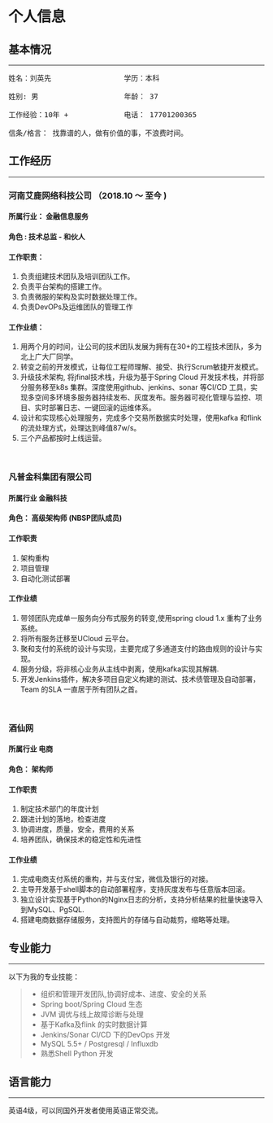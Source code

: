 # 个人信息

## 基本情况

------
<pre>
姓名：刘英先                 学历：本科

姓别: 男                    年龄： 37

工作经验：10年 +             电话： 17701200365

信条/格言： 找靠谱的人，做有价值的事，不浪费时间。
</pre>

## 工作经历

------

### 河南艾鹿网络科技公司 （2018.10 〜 至今 )

#### 所属行业： 金融信息服务

#### 角色 : 技术总监 - 和伙人

#### 工作职责：

1. 负责组建技术团队及培训团队工作。
2. 负责平台架构的搭建工作。
3. 负责微服的架构及实时数据处理工作。
4. 负责DevOPs及运维团队的管理工作

#### 工作业绩：

1. 用两个月的时间，让公司的技术团队发展为拥有在30+的工程技术团队，多为北上广大厂同学。
2. 转变之前的开发模式，让每位工程师理解、接受、执行Scrum敏捷开发模式。
3. 升级技术架构, 将jfinal技术栈，升级为基于Spring Cloud 开发技术栈，并将部分服务移至k8s 集群。深度使用github、jenkins、sonar 等CI/CD 工具，实现多空间多环境多服务器持续发布、灰度发布。服务器可视化管理与监控、项目、实时部署日志、一键回滚的运维体系。
4. 设计和实现核心处理服务，完成多个交易所数据实时处理，使用kafka 和flink的流处理方式，处理达到峰值87w/s。
5. 三个产品都按时上线运营。

<br/>

### 凡普金科集团有限公司

#### 所属行业 金融科技

#### 角色： 高级架构师 (NBSP团队成员)

#### 工作职责

1. 架构重构
2. 项目管理
3. 自动化测试部署

#### 工作业绩

1. 带领团队完成单一服务向分布式服务的转变,使用spring cloud 1.x 重构了业务系统。
2. 将所有服务迁移至UCloud 云平台。
3. 聚和支付的系统的设计与实现，主要完成了多通道支付的路由规则的设计与实现。
4. 服务分级，将非核心业务从主线中剥离，使用kafka实现其解耦.
5. 开发Jenkins插件，解决多项目自定义构建的测试、技术债管理及自动部署，Team 的SLA 一直居于所有团队之首。

<br>

### 酒仙网

#### 所属行业 电商

#### 角色： 架构师

#### 工作职责

1. 制定技术部门的年度计划
2. 跟进计划的落地，检查进度
3. 协调进度，质量，安全，费用的关系
4. 培养团队，确保技术的稳定性和先进性

#### 工作业绩

1. 完成电商支付系统的重构，并与支付宝，微信及银行的对接。
2. 主导开发基于shell脚本的自动部署程序，支持灰度发布与任意版本回滚。
3. 独立设计实现基于Python的Nginx日志的分析，支持分析结果的批量快速导入到MySQL、PgSQL.
4. 搭建电商数据存储服务，支持图片的存储与自动裁剪，缩略等处理。

## 专业能力

------

以下为我的专业技能：

> * 组织和管理开发团队,协调好成本、进度、安全的关系
> * Spring boot/Spring Cloud 生态
> * JVM 调优与线上故障诊断与处理
> * 基于Kafka及flink 的实时数据计算
> * Jenkins/Sonar CI/CD 下的DevOps 开发
> * MySQL 5.5+ / Postgresql / Influxdb
> * 熟悉Shell Python 开发

## 语言能力

------

英语4级，可以同国外开发者使用英语正常交流。
